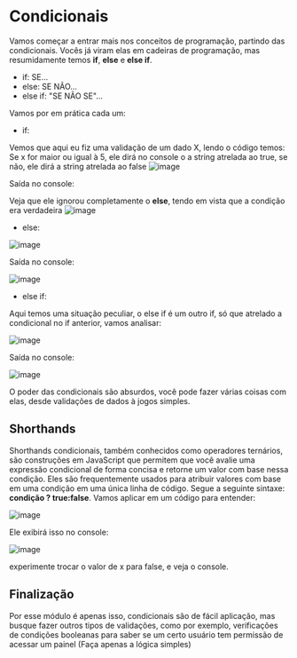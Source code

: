 # Condicionais

Vamos começar a entrar mais nos conceitos de programação, partindo das condicionais. Vocês já viram elas em cadeiras de programação,
mas resumidamente temos **if**, **else** e **else if**.
* if: SE...
* else: SE NÃO...
* else if: "SE NÃO SE"...

Vamos por em prática cada um:

* if:

Vemos que aqui eu fiz uma validação de um dado X, lendo o código temos:
Se x for maior ou igual à 5, ele dirá no console o a string atrelada ao true, se não, ele dirá a string atrelada ao false
![image](https://github.com/samuelfrs/GTi-JS-Capacitacao/assets/81939929/6fa017a1-02b7-4108-974c-5324bd3b0b2f)

Saída no console:

Veja que ele ignorou completamente o **else**, tendo em vista que a condição era verdadeira
![image](https://github.com/samuelfrs/GTi-JS-Capacitacao/assets/81939929/7e1ba27c-c36c-4e5c-b395-490989102727)

* else:

![image](https://github.com/samuelfrs/GTi-JS-Capacitacao/assets/81939929/9bd20be2-2a8f-4e24-a2d7-4efea640a581)

Saída no console:

![image](https://github.com/samuelfrs/GTi-JS-Capacitacao/assets/81939929/31b26961-810a-47b4-8657-5c9dca35cc3c)

* else if:

Aqui temos uma situação peculiar, o else if é um outro if, só que atrelado a condicional no if anterior, vamos analisar:

![image](https://github.com/samuelfrs/GTi-JS-Capacitacao/assets/81939929/56725d93-60f4-4c23-8870-1344e7b2ad91)

Saída no console:

![image](https://github.com/samuelfrs/GTi-JS-Capacitacao/assets/81939929/efc74295-8a97-4d11-8d5a-a3ffdd94a2b9)

O poder das condicionais são absurdos, você pode fazer várias coisas com elas, desde validações de dados à jogos simples.

## Shorthands

Shorthands condicionais, também conhecidos como operadores ternários, são construções em JavaScript que permitem que você avalie uma expressão condicional de forma concisa e retorne um valor com base nessa condição. Eles são frequentemente usados para atribuir valores com base em uma condição em uma única linha de código. Segue a seguinte sintaxe: **condição ? true:false**. Vamos aplicar em um código para entender:

![image](https://github.com/samuelfrs/GTi-JS-Capacitacao/assets/81939929/f0073c60-bfeb-4fe5-9031-c6a0edf19793)

Ele exibirá isso no console:

![image](https://github.com/samuelfrs/GTi-JS-Capacitacao/assets/81939929/99d0455b-fe57-44b1-afcb-69cc9f2ecbdc)

experimente trocar o valor de x para false, e veja o console.




## Finalização

Por esse módulo é apenas isso, condicionais são de fácil aplicação, mas busque fazer outros tipos de validações, como por exemplo, verificações de condições booleanas para saber se um certo usuário tem permissão de acessar um painel (Faça apenas a lógica simples)
